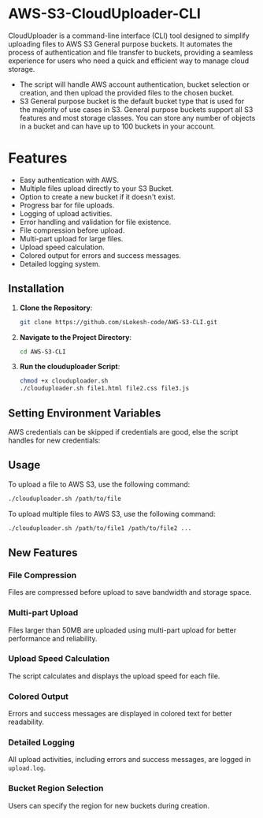 # AWS-S3-CloudUploader-CLI
CloudUploader is a command-line interface (CLI) tool designed to simplify uploading files to AWS S3 General purpose buckets. It automates the process of authentication and file transfer to buckets, providing a seamless experience for users who need a quick and efficient way to manage cloud storage.

- The script will handle AWS account authentication, bucket selection or creation, and then upload the provided files to the chosen bucket.
- S3 General purpose bucket is the default bucket type that is used for the majority of use cases in S3. General purpose buckets support all S3 features and most storage classes. You can store any number of objects in a bucket and can have up to 100 buckets in your account.

# Features

- Easy authentication with AWS.
- Multiple files upload directly to your S3 Bucket.
- Option to create a new bucket if it doesn't exist.
- Progress bar for file uploads.
- Logging of upload activities.
- Error handling and validation for file existence.
- File compression before upload.
- Multi-part upload for large files.
- Upload speed calculation.
- Colored output for errors and success messages.
- Detailed logging system.

## Installation

1. **Clone the Repository**:
   ```bash
   git clone https://github.com/sLokesh-code/AWS-S3-CLI.git
   ```
2. **Navigate to the Project Directory**:
   ```bash
   cd AWS-S3-CLI
   ```
3. **Run the clouduploader Script**:
   ```bash
   chmod +x clouduploader.sh
   ./clouduploader.sh file1.html file2.css file3.js
   ```

## Setting Environment Variables

AWS credentials can be skipped if credentials are good, else the script handles for new credentials:

## Usage 

To upload a file to AWS S3, use the following command:

```bash
./clouduploader.sh /path/to/file
```
To upload multiple files to AWS S3, use the following command:

```bash
./clouduploader.sh /path/to/file1 /path/to/file2 ...
```

## New Features

### File Compression
Files are compressed before upload to save bandwidth and storage space.

### Multi-part Upload
Files larger than 50MB are uploaded using multi-part upload for better performance and reliability.

### Upload Speed Calculation
The script calculates and displays the upload speed for each file.

### Colored Output
Errors and success messages are displayed in colored text for better readability.

### Detailed Logging
All upload activities, including errors and success messages, are logged in `upload.log`.

### Bucket Region Selection
Users can specify the region for new buckets during creation.
